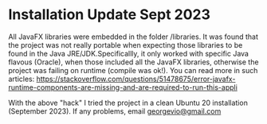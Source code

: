 # Installation Update Sept 2023
All JavaFX libraries were embedded in the folder /libraries.
It was found that the project was not really portable when expecting those libraries to be found in the Java JRE/JDK.Specificallly, it only worked with specific Java flavous (Oracle), when those included all the JavaFX libraries, otherwise the project was failing on runtime (compile was ok!).
You can read more in such articles: https://stackoverflow.com/questions/51478675/error-javafx-runtime-components-are-missing-and-are-required-to-run-this-appli

With the above "hack" I tried the project in a clean Ubuntu 20 installation (September 2023). If any problems, email georgevio@gmail.com

